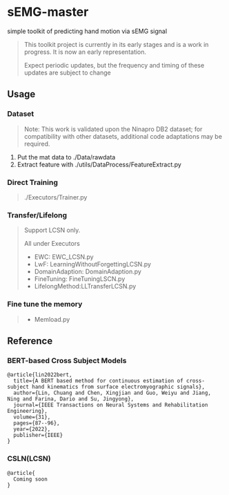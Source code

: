 # sEMG-master
simple toolkit of predicting hand motion via sEMG signal

> This toolkit project is currently in its early stages and is a work in progress. It is now an early representation. 
> 
> Expect periodic updates, but the frequency and timing of these updates are subject to change
## Usage

### Dataset
> Note: This work is validated upon the Ninapro DB2 dataset; for compatibility with other datasets, additional code adaptations may be required.
1. Put the mat data to ./Data/rawdata
2. Extract feature with ./utils/DataProcess/FeatureExtract.py

### Direct Training
> ./Executors/Trainer.py 

### Transfer/Lifelong
> Support LCSN only. 
> 
> All under Executors
> * EWC:
  EWC_LCSN.py
> * LwF:
  LearningWithoutForgettingLCSN.py
> * DomainAdaption:
  DomainAdaption.py
> * FineTuning:
  FineTuningLSCN.py
> * LifelongMethod:LLTransferLCSN.py
 
### Fine tune the memory
> * Memload.py

## Reference
### BERT-based Cross Subject Models
```
@article{lin2022bert,
  title={A BERT based method for continuous estimation of cross-subject hand kinematics from surface electromyographic signals},
  author={Lin, Chuang and Chen, Xingjian and Guo, Weiyu and Jiang, Ning and Farina, Dario and Su, Jingyong},
  journal={IEEE Transactions on Neural Systems and Rehabilitation Engineering},
  volume={31},
  pages={87--96},
  year={2022},
  publisher={IEEE}
}
```
### CSLN(LCSN)
```
@article{
  Coming soon
}
```